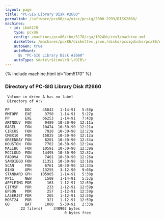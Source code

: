 ```yaml
---
layout: page
title: "PC-SIG Library Disk #2660"
permalink: /software/pcx86/sw/misc/pcsig/2000-2999/DISK2660/
machines:
  - id: ibm5170
    type: pcx86
    config: /machines/pcx86/ibm/5170/cga/1024kb/rev3/machine.xml
    diskettes: /machines/pcx86/diskettes.json,/disks/pcsigdisks/pcx86/diskettes.json
    autoGen: true
    autoMount:
      B: "PC-SIG Library Disk #2660"
    autoType: $date\r$time\rB:\rDIR\r
---
```


{% include machine.html id="ibm5170" %}

### Directory of PC-SIG Library Disk #2660

     Volume in drive A has no label
     Directory of A:\

    PP       DOC     45842   1-14-91   5:58p
    PMTOPP   EXE      3750   1-14-91   5:27p
    PP       EXE     66253   1-14-91   7:43p
    ARTNOUV  FON      9489  10-30-90  12:11a
    BASEL    FON     10474  10-30-90  12:21a
    CIRCUS   FON      7920  10-30-90  12:23a
    CMBX10   FON     15825  10-30-90  12:12a
    GREENBAY FON      8201  10-30-90  12:34a
    HOUSTON  FON      7702  10-30-90  12:24a
    MALIBU   FON     10591  10-30-90  12:39a
    MCCLOUD  FON     14495  10-30-90  12:32a
    PADOVA   FON      7401  10-30-90  12:26a
    SANDIEGO FON     11351  10-30-90  12:18a
    SCAN     FON      6761  10-30-90  12:33a
    DINO     GPH     13255   3-12-90   9:08p
    STANDARD GPH    105905   1-14-91   5:30p
    PP11     NEW      1508   1-14-91   5:53p
    APPLEIMG PDR       163   1-12-91  12:59p
    CITMSP   PDR       233   1-12-91  12:59p
    EPSON    PDR       257   1-12-91  12:59p
    LASERJET PDR       205   1-12-91  12:59p
    MOST24   PDR       321   1-12-91  12:59p
    GO       BAT      1000   5-30-91   2:33a
           23 file(s)     348902 bytes
                               0 bytes free
